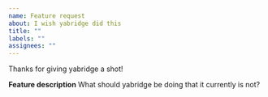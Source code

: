 ```yaml
---
name: Feature request
about: I wish yabridge did this
title: ""
labels: ""
assignees: ""
---
```


Thanks for giving yabridge a shot!

**Feature description**
What should yabridge be doing that it currently is not?
